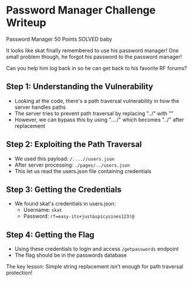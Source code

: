 # Password Manager Challenge Writeup
Password Manager
50 Points
SOLVED
baby

It looks like skat finally remembered to use his password manager! One small problem though, he forgot his password to the password manager!

Can you help him log back in so he can get back to his favorite RF forums?
## Step 1: Understanding the Vulnerability
- Looking at the code, there's a path traversal vulnerability in how the server handles paths
- The server tries to prevent path traversal by replacing "../" with ""
- However, we can bypass this by using "..../" which becomes "../" after replacement

## Step 2: Exploiting the Path Traversal
- We used this payload: `/....//users.json`
- After server processing: `./pages/../users.json`
- This let us read the users.json file containing credentials

## Step 3: Getting the Credentials
- We found skat's credentials in users.json:
  - Username: `skat`
  - Password: `rf=easy-its+just&spicysines123!@`

## Step 4: Getting the Flag
- Using these credentials to login and access `/getpasswords` endpoint
- The flag should be in the passwords database

The key lesson: Simple string replacement isn't enough for path traversal protection!